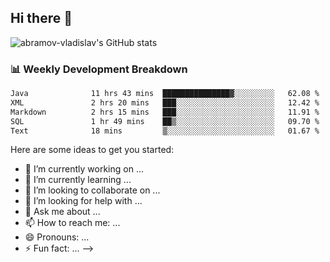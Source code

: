 ## Hi there 👋
![abramov-vladislav's GitHub stats](https://github-readme-stats.vercel.app/api?username=abramov-vladislav&theme=dark&show_icons=true)

### 📊 Weekly Development Breakdown

<!--START_SECTION:waka-->

```txt
Java              11 hrs 43 mins  ███████████████▓░░░░░░░░░   62.08 %
XML               2 hrs 20 mins   ███░░░░░░░░░░░░░░░░░░░░░░   12.42 %
Markdown          2 hrs 15 mins   ███░░░░░░░░░░░░░░░░░░░░░░   11.91 %
SQL               1 hr 49 mins    ██▒░░░░░░░░░░░░░░░░░░░░░░   09.70 %
Text              18 mins         ▒░░░░░░░░░░░░░░░░░░░░░░░░   01.67 %
```

<!--END_SECTION:waka-->


Here are some ideas to get you started:

- 🔭 I’m currently working on ...
- 🌱 I’m currently learning ...
- 👯 I’m looking to collaborate on ...
- 🤔 I’m looking for help with ...
- 💬 Ask me about ...
- 📫 How to reach me: ...
- 😄 Pronouns: ...
- ⚡ Fun fact: ...
-->
